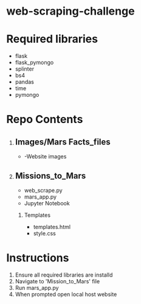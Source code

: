 # web-scraping-challenge

<h1>Required libraries</h1>
<ul>
    <li>flask</li>
    <li>flask_pymongo</li>
    <li>splinter</li>
    <li>bs4</li>
    <li>pandas</li>
    <li>time</li>
    <li>pymongo</li>
</ul>

<h1>Repo Contents</h1>
<ol>
    <li> <h2>Images/Mars Facts_files</h2></li>
        <ul>
            <li> -Website images</li>
        </ul>
    <li> <h2>Missions_to_Mars</h2></li>
    <ul>
        <li>web_scrape.py</li>
        <li>mars_app.py </li>
        <li>Jupyter Notebook</li>
    </ul>
    <ol>
        <li>Templates</li>
        <ul>
            <li>templates.html</li>
            <li>style.css</li>
        </ul>
    </ol>
</ol>

<h1>Instructions</h1>
<ol>
    <li>Ensure all required libraries are installd</li>
    <li>Navigate to 'Mission_to_Mars' file</li>
    <li>Run mars_app.py</li>
    <li>When prompted open local host website</li>
</ol>

